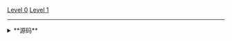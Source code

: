 [Level 0](/riddle/)
[Level 1](/riddle/level-1)

--------

<details><summary>**源码**</summary>
``` markdown
[Level 0](/riddle/)
[Level 1](/riddle/level-1)
```
</details>
